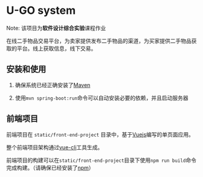 # U-GO system

Note: 该项目为**软件设计综合实验**课程作业

在线二手物品交易平台，为卖家提供发布二手物品的渠道，为买家提供二手物品获取的平台。线上获取信息，线下交易。

## 安装和使用

1. 确保系统已经正确安装了[Maven](http://maven.apache.org/download.cgi)

2. 使用`mvn spring-boot:run`命令可以自动安装必要的依赖，并且启动服务器

## 前端项目

前端项目在 `static/front-end-project` 目录中，基于[Vuejs](http://cn.vuejs.org/)编写的单页面应用。

整个前端项目架构通过[vue-cli](https://github.com/vuejs/vue-cli)工具生成。

前端项目的构建可以在`static/front-end-project`目录下使用`npm run build`命令完成构建。（请确保已经安装了[npm](https://www.npmjs.com/)）
